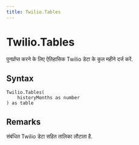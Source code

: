 ```yaml
---
title: Twilio.Tables
---
```


# Twilio.Tables


पुनर्प्राप्त करने के लिए ऐतिहासिक Twilio डेटा के कुल महीने दर्ज करें.


## Syntax

```powerquery
Twilio.Tables(
    historyMonths as number
) as table
```


## Remarks

संबंधित Twilio डेटा सहित तालिका लौटाता है.


